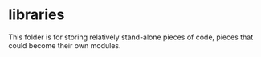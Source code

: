 # libraries

This folder is for storing relatively stand-alone pieces of code, pieces that
could become their own modules.
